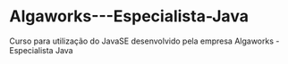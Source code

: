 # Algaworks---Especialista-Java
Curso para utilização do JavaSE desenvolvido pela empresa Algaworks - Especialista Java 
